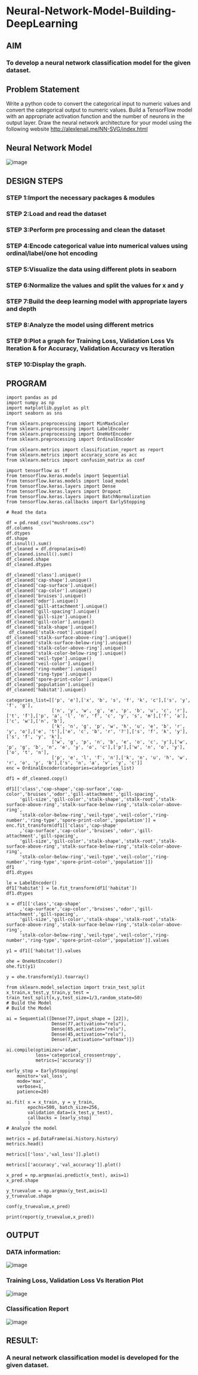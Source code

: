 # Neural-Network-Model-Building-DeepLearning
## AIM
### To develop a neural network classification model for the given dataset.

## Problem Statement

Write a python code to convert the categorical input to numeric values and  convert the categorical output to numeric values.  Build a TensorFlow model with an appropriate activation function and the number of neurons in the output layer. Draw the neural network architecture for your model using the following website
http://alexlenail.me/NN-SVG/index.html
## Neural Network Model
![image](https://github.com/gpavithra673/Neural-Network-Model-Building-DeepLearning/assets/93427264/c8a1fa24-80ff-4e6d-aa06-c688c311f376)

## DESIGN STEPS

### STEP 1:Import the necessary packages & modules

### STEP 2:Load and read the dataset

### STEP 3:Perform pre processing and clean the dataset

### STEP 4:Encode categorical value into numerical values using ordinal/label/one hot encoding

### STEP 5:Visualize the data using different plots in seaborn

### STEP 6:Normalize the values and split the values for x and y

### STEP 7:Build the deep learning model with appropriate layers and depth

### STEP 8:Analyze the model using different metrics

### STEP 9:Plot a graph for Training Loss, Validation Loss Vs Iteration & for Accuracy, Validation Accuracy vs Iteration

### STEP 10:Display the graph.
## PROGRAM

```
import pandas as pd
import numpy as np
import matplotlib.pyplot as plt
import seaborn as sns

from sklearn.preprocessing import MinMaxScaler
from sklearn.preprocessing import LabelEncoder
from sklearn.preprocessing import OneHotEncoder
from sklearn.preprocessing import OrdinalEncoder

from sklearn.metrics import classification_report as report
from sklearn.metrics import accuracy_score as acc
from sklearn.metrics import confusion_matrix as conf

import tensorflow as tf
from tensorflow.keras.models import Sequential
from tensorflow.keras.models import load_model
from tensorflow.keras.layers import Dense
from tensorflow.keras.layers import Dropout
from tensorflow.keras.layers import BatchNormalization
from tensorflow.keras.callbacks import EarlyStopping

# Read the data

df = pd.read_csv("mushrooms.csv")
df.columns
df.dtypes
df.shape
df.isnull().sum()
df_cleaned = df.dropna(axis=0)
df_cleaned.isnull().sum()
df_cleaned.shape
df_cleaned.dtypes

df_cleaned['class'].unique()
df_cleaned['cap-shape'].unique()
df_cleaned['cap-surface'].unique()
df_cleaned['cap-color'].unique()
df_cleaned['bruises'].unique()
df_cleaned['odor'].unique()
df_cleaned['gill-attachment'].unique()
df_cleaned['gill-spacing'].unique()
df_cleaned['gill-size'].unique()
df_cleaned['gill-color'].unique()
df_cleaned['stalk-shape'].unique()
 df_cleaned['stalk-root'].unique() 
df_cleaned['stalk-surface-above-ring'].unique()
df_cleaned['stalk-surface-below-ring'].unique()
df_cleaned['stalk-color-above-ring'].unique()
df_cleaned['stalk-color-below-ring'].unique()
df_cleaned['veil-type'].unique()
df_cleaned['veil-color'].unique()
df_cleaned['ring-number'].unique()
df_cleaned['ring-type'].unique()
df_cleaned['spore-print-color'].unique()
df_cleaned['population'].unique()
df_cleaned['habitat'].unique()

categories_list=[['p', 'e'],['x', 'b', 's', 'f', 'k', 'c'],['s', 'y', 'f', 'g'],
                 ['n', 'y', 'w', 'g', 'e', 'p', 'b', 'u', 'c', 'r'],['t', 'f'],['p', 'a', 'l', 'n', 'f', 'c', 'y', 's', 'm'],['f', 'a'],['c', 'w'],['n', 'b'],
                 ['k', 'n', 'g', 'p', 'w', 'h', 'u', 'e', 'b', 'r', 'y', 'o'],['e', 't'],['e', 'c', 'b', 'r', '?'],['s', 'f', 'k', 'y'],['s', 'f', 'y', 'k'],
                 ['w', 'g', 'p', 'n', 'b', 'e', 'o', 'c', 'y'],['w', 'p', 'g', 'b', 'n', 'e', 'y', 'o', 'c'],['p'],['w', 'n', 'o', 'y'],['o', 't', 'n'],
                 ['p', 'e', 'l', 'f', 'n'],['k', 'n', 'u', 'h', 'w', 'r', 'o', 'y', 'b'],['s', 'n', 'a', 'v', 'y', 'c']]
enc = OrdinalEncoder(categories=categories_list)

df1 = df_cleaned.copy()

df1[['class','cap-shape','cap-surface','cap-color','bruises','odor','gill-attachment','gill-spacing',
     'gill-size','gill-color','stalk-shape','stalk-root','stalk-surface-above-ring','stalk-surface-below-ring','stalk-color-above-ring',
     'stalk-color-below-ring','veil-type','veil-color','ring-number','ring-type','spore-print-color','population']] = enc.fit_transform(df1[['class','cap-shape'
     ,'cap-surface','cap-color','bruises','odor','gill-attachment','gill-spacing',
     'gill-size','gill-color','stalk-shape','stalk-root','stalk-surface-above-ring','stalk-surface-below-ring','stalk-color-above-ring',
     'stalk-color-below-ring','veil-type','veil-color','ring-number','ring-type','spore-print-color','population']])
df1
df1.dtypes

le = LabelEncoder()
df1['habitat'] = le.fit_transform(df1['habitat'])
df1.dtypes

x = df1[['class','cap-shape'
     ,'cap-surface','cap-color','bruises','odor','gill-attachment','gill-spacing',
     'gill-size','gill-color','stalk-shape','stalk-root','stalk-surface-above-ring','stalk-surface-below-ring','stalk-color-above-ring',
     'stalk-color-below-ring','veil-type','veil-color','ring-number','ring-type','spore-print-color','population']].values
         
y1 = df1[['habitat']].values

ohe = OneHotEncoder()
ohe.fit(y1)

y = ohe.transform(y1).toarray()

from sklearn.model_selection import train_test_split
x_train,x_test,y_train,y_test = train_test_split(x,y,test_size=1/3,random_state=50)
# Build the Model
# Build the Model

ai = Sequential([Dense(77,input_shape = [22]),
                 Dense(77,activation="relu"),
                 Dense(65,activation="relu"),
                 Dense(45,activation="relu"),
                 Dense(7,activation="softmax")])

ai.compile(optimizer='adam',
           loss='categorical_crossentropy',
           metrics=['accuracy'])

early_stop = EarlyStopping(
    monitor='val_loss',
    mode='max', 
    verbose=1, 
    patience=20)
    
ai.fit( x = x_train, y = y_train,
        epochs=500, batch_size=256,
        validation_data=(x_test,y_test),
        callbacks = [early_stop]
        ) 
# Analyze the model

metrics = pd.DataFrame(ai.history.history)
metrics.head()

metrics[['loss','val_loss']].plot()

metrics[['accuracy','val_accuracy']].plot()

x_pred = np.argmax(ai.predict(x_test), axis=1)
x_pred.shape

y_truevalue = np.argmax(y_test,axis=1)
y_truevalue.shape

conf(y_truevalue,x_pred)

print(report(y_truevalue,x_pred))

```

## OUTPUT
### DATA information:
![image](https://github.com/gpavithra673/Neural-Network-Model-Building-DeepLearning/assets/93427264/3057757f-37d2-4feb-8be7-2b267fc9f239)


### Training Loss, Validation Loss Vs Iteration Plot

![image](https://github.com/gpavithra673/Neural-Network-Model-Building-DeepLearning/assets/93427264/56e4c0ae-de86-4207-ad55-3066f0f026cf)

### Classification Report

![image](https://github.com/gpavithra673/Neural-Network-Model-Building-DeepLearning/assets/93427264/816a4ec1-5c4e-4ddd-bc6b-c4b47b398b42)

## RESULT:
### A neural network classification model is developed for the given dataset.
